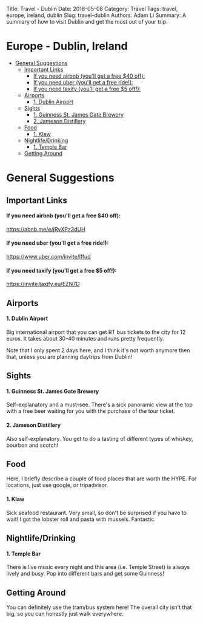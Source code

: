 Title: Travel - Dublin
Date: 2018-05-08
Category: Travel
Tags: travel, europe, ireland, dublin
Slug: travel-dublin
Authors: Adam Li
Summary: A summary of how to visit Dublin and get the most out of your trip.

# Europe - Dublin, Ireland
<!-- MarkdownTOC autolink="true" -->

- [General Suggestions](#general-suggestions)
    - [Important Links](#important-links)
        - [If you need airbnb \(you'll get a free $40 off\):](#if-you-need-airbnb-youll-get-a-free-%2440-off)
        - [If you need uber \(you'll get a free ride!\):](#if-you-need-uber-youll-get-a-free-ride)
        - [If you need taxify \(you'll get a free $5 off!\):](#if-you-need-taxify-youll-get-a-free-%245-off)
    - [Airports](#airports)
        - [1. Dublin Airport](#1-dublin-airport)
    - [Sights](#sights)
        - [1. Guinness St. James Gate Brewery](#1-guiness-st-james-gate-brewery)
        - [2. Jameson Distillery](#2-jameson-distillery)
    - [Food](#food)
        - [1. Klaw](#1-klaw)
    - [Nightlife/Drinking](#nightlifedrinking)
        - [1. Temple Bar](#1-temple-bar)
    - [Getting Around](#getting-around)

<!-- /MarkdownTOC -->

# General Suggestions

## Important Links
#### If you need airbnb (you'll get a free $40 off):
<a href="https://abnb.me/e/jRvXPz3dUH">https://abnb.me/e/jRvXPz3dUH</a>
#### If you need uber (you'll get a free ride!):
<a href="https://www.uber.com/invite/lffud">https://www.uber.com/invite/lffud</a>
#### If you need taxify (you'll get a free $5 off!):
<a href="https://invite.taxify.eu/EZN7D">https://invite.taxify.eu/EZN7D</a>

## Airports
#### 1. Dublin Airport 
Big international airport that you can get RT bus tickets to the city for 12 euros. It takes about 30-40 minutes and runs pretty frequently.

Note that I only spent 2 days here, and I think it's not worth anymore then that, unless you are planning daytrips from Dublin!

## Sights
#### 1. Guinness St. James Gate Brewery
Self-explanatory and a must-see. There's a sick panoramic view at the top with a free beer waiting for you with the purchase of the tour ticket.

#### 2. Jameson Distillery
Also self-explanatory. You get to do a tasting of different types of whiskey, bourbon and scotch! 

## Food
Here, I briefly describe a couple of food places that are worth the HYPE. For locations, just use google, or tripadvisor.

#### 1. Klaw
Sick seafood restaurant. Very small, so don't be surprised if you have to wait! I got the lobster roll and pasta with mussels. Fantastic.

## Nightlife/Drinking
#### 1. Temple Bar
There is live music every night and this area (i.e. Temple Street) is always lively and busy. Pop into different bars and get some Guinness!

## Getting Around
You can definitely use the tram/bus system here! The overall city isn't that big, so you can honestly just walk everywhere.
